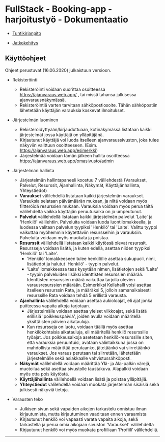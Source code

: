 # FullStack - Booking-app - harjoitustyö - Dokumentaatio
* [Tuntikirjanpito](https://github.com/wametsol/FSHT/blob/master/dokumentaatio/tuntikirjanpito.MD)

* [Jatkokehitys](https://github.com/wametsol/FSHT/blob/master/dokumentaatio/ohjeet.MD)

## Käyttöohjeet
Ohjeet perustuvat (16.06.2020) julkaistuun versioon.

* Rekisteröinti
  - Rekisteröinti voidaan suorittaa osoitteessa https://ajanvaraus.web.app/ , tai missä tahansa julkisessa ajanvarausnäkymässä.
  - Rekisteröintiä varten tarvitaan sähköpostiosoite. Tähän sähköpostiin lähetetään käyttäjän varauksia koskevat ilmoitukset.
* Järjestelmän luominen
  - Rekisteröidyttyään/kirjauduttuaan, kotinäkymässä listataan kaikki järjestelmät jossa käyttäjä on ylläpitäjänä.
  - Kirjautunut käyttäjä voi luoda itselleen ajanvaraussivuston, joka tulee näkyviin valittuun osoitteeseen. (Esim. https://ajanvaraus.web.app/esimerkki)
  - Järjestelmää voidaan tämän jälkeen hallita osoitteessa https://ajanvaraus.web.app/omasivusto/admin 
* Järjestelmän hallinta
  - Järjestelmän hallintapaneeli koostuu 7 välilehdestä (Varaukset, Palvelut, Resurssit, Ajanhallinta, Näkymät, Käyttäjänhallinta, Yhteystiedot)
  - **Varaukset** välilehdellä listataan kaikki järjestelmän varaukset. Varauksia selataan päivämäärän mukaan, ja niitä voidaan myös filtteröidä resurssien mukaan. Varauksia voidaan myös perua tältä välilehdeltä vaikka käyttäjän peruutusaika on jo umpeutunut.
  - **Palvelut** välilehdellä listataan kaikki järjestelmän palvelut 'Laite' ja 'Henkilö' välilehtiin. Palveluita voidaan luoda luontilomakkeella, ja luodessa valitaan palvelun tyypiksi 'Henkilö' tai 'Laite'. Valittu tyyppi vaikuttaa myöhemmin käytettäviin resursseihin ja varauksiin. Palveluita voidaan myös muokata ja poistaa.
  - **Resurssit** välilehdellä listataan kaikki käytössä olevat resurssit. Resursseja voidaan lisätä, ja kuten edellä, asettaa niiden tyypiksi 'Henkilö' tai 'Laite'. 
    * 'Henkilö' lomakkeeseen tulee henkilölle asettaa sukupuoli, nimi, lisätiedot ja halutut 'Henkilö' - tyypin palvelut. 
    * 'Laite' lomakkeessa taas kysytään nimen, lisätietojen sekä 'Laite' - tyypin palveluiden lisäksi identtisten resurssien määrää. Identtisten resurssien määrä vaikuttaa tarjolla olevien varausresurssien määrään. Esimerkiksi Keilahalli voisi asettaa itselleen resurssin Rata, ja määräksi 5, jolloin samanaikaisesti resurssille Rata voidaan tehdä 5 erillistä varausta.
  - **Ajanhallinta** välilehdellä voidaan asettaa aukioloajat, eli ajat jonka puitteessa vapaita aikoja tarjotaan. 
    * Järjestelmälle voidaan asettaa yleiset viikkoajat, sekä lisätä erillisiä 'poikkeuspäiviä', joiden avulla voidaan määritellä yksittäisten päivien aikatauluja.
    * Kun resursseja on luotu, voidaan täällä myös asettaa henkilökohtaisia aikatauluja, eli määritellä henkilö resurssille työajat. Jos poikkeusaikoja asetetaan henkilö-resurssille siten, että varauksia peruuntuisi, avataan valintaikkuna jossa on mahdollista määrittää perutaanko, jätetäänkö vai siirretäänkö varaukset. Jos varaus perutaan tai siirretään, lähetetään järjestelmälle sekä asiakkaalle vahvistussähköposti.
  - **Näkymät** välilehdellä voidaan määrittää Ylä- ja Ala-palkin värejä, muotoilua sekä asettaa sivustolle taustakuva. Alapalkki voidaan myös otta pois käytöstä.
  - **Käyttäjähallinta** välilehdellä voidaan lisätä ja poistaa ylläpitäjiä.
  - **Yhteystiedot** välilehdellä voidaan muokata järjestelmän sisäisiä sekä julkisesti näkyviä tietoja.
  
* Varausten teko
  - Julkisen sivun sekä vapaiden aikojen tarkastelu onnistuu ilman kirjautumista, mutta kirjautuminen vaaditaan ennen varaamista
  - Kirjautunut henkilö voi vapaasti varata vapaita aikoja, sekä tarkastella ja perua omia aikojaan sivuston 'Varaukset' välilehdeltä
  - Kirjautunut henkilö voi myös muokata profiiliaan 'Profiili' välilehdellä.


-----------------------------------------
